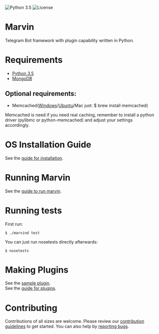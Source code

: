 ![Python 3.5](https://img.shields.io/badge/python-3.5-blue.svg) ![License](https://img.shields.io/github/license/mashape/apistatus.svg)
# Marvin
Telegram Bot framework with plugin capability written in Python.

# Requirements

- [Python 3.5](https://www.python.org/downloads/release/python-352/)
- [MongoDB](https://www.mongodb.com/download-center#community)

## Optional requirements:
- Memcached([Windows](https://commaster.net/content/installing-memcached-windows)/[Ubuntu](https://memcached.org/downloads)/Mac just: $ brew install memcached) 

Memcached is need if you need real caching, remember to install a python
driver (pylibmc or python-memcached) and adjust your settings accordingly. 

# OS Installation Guide

See the [guide for installation](https://github.com/BotDevGroup/marvin/wiki/Installation).

# Running Marvin
See the [guide to run marvin](https://github.com/BotDevGroup/marvin/wiki/Running-marvin).


# Running tests

First run:

    $ ./marvind test
    
You can just run nosetests directly afterwards:

    $ nosetests


# Making Plugins

See the [sample plugin](https://github.com/BotDevGroup/marvinbot_sample_plugin).  
See the [guide for plugins](https://github.com/BotDevGroup/marvin/wiki/Plugins).


# Contributing

Contributions of all sizes are welcome. Please review our [contribution guidelines](https://github.com/BotDevGroup/marvin/blob/master/CONTRIBUTING.md) to get started. You can also help by [reporting bugs](https://github.com/BotDevGroup/marvin/issues/new).
